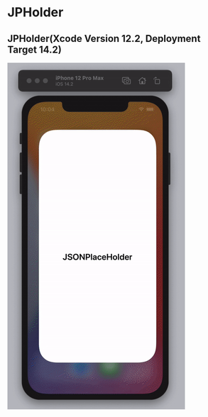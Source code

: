 # JPHolder

## JPHolder(Xcode Version 12.2, Deployment Target 14.2)
![User demo](https://github.com/mdzinuk/JPHolder/blob/main/demo.gif)
